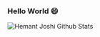 ### Hello World 😄

<!--
**dxxzst/dxxzst** is a ✨ _special_ ✨ repository because its `README.md` (this file) appears on your GitHub profile.

Here are some ideas to get you started:

- 🔭 I’m currently working on ...
- 🌱 I’m currently learning ...
- 👯 I’m looking to collaborate on ...
- 🤔 I’m looking for help with ...
- 💬 Ask me about ...
- 📫 How to reach me: ...
- 😄 Pronouns: ...
- ⚡ Fun fact: ...
-->

![Hemant Joshi Github Stats](https://github-readme-stats.vercel.app/api?username=mds1455975151&show_icons=true&title_color=fff&icon_color=79ff97&text_color=9f9f9f&bg_color=151515&hide=["contribs"]&count_private=true)
